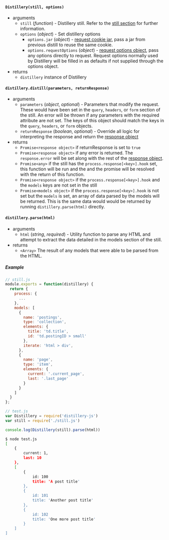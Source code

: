 #### `Distillery(still, options)`  
* arguments
    * `still` (*function*) - Distillery still. Refer to the [still section](#stills) for further information.
    * `options` (*object*) - Set distillery options
        * `options.jar` (*object*) - [request cookie jar](https://github.com/request/request#requestjar), pass a jar from previous distill to reuse the same cookie.
        * `options.requestOptions` (*object*) - [request options object](https://github.com/request/request#requestoptions-callback), pass any options directly to request. Request options normally used by Distillery will be filled in as defaults if not supplied through the options object.
* returns 
    * `distillery` instance of Distillery

#### `distillery.distill(parameters, returnResponse)`  
* arguments
    * `parameters` (*object*, *optional*) - Parameters that modify the request. These would have been set in the `query`, `headers`, or `form` section of the still. An error will be thrown if any parameters with the required attribute are not set. The keys of this object should match the keys in the `query`, `headers`, or `form` objects.
    * `returnResponse` (*boolean*, *optional*) - Override all logic for interpreting the response and return the [response object](https://nodejs.org/api/http.html#http_http_incomingmessage)
* returns 
    * `Promise<response object>` if returnResponse is set to `true`
    * `Promise<response object>` if any error is returned. The `response.error` will be set along with the rest of the [response object](https://nodejs.org/api/http.html#http_http_incomingmessage).
    * `Promise<any>` if the still has the `process.response[<key>].hook` set, this function will be run and the and the promise will be resolved with the return of this function.
    * `Promise<response object>` if the `process.response[<key>].hook` and the `models` keys are not set in the still
    * `Promise<models object>` if the `process.response[<key>].hook` is not set but the `models` is set, an array of data parsed by the models will be returned. This is the same data would would be returned by running `distillery.parse(html)` directly.

#### `distillery.parse(html)`  
* arguments
    * `html` (*string*, *required*) - Utility function to parse any HTML and attempt to extract the data detailed in the models section of the still.
* returns 
    * `<Array>` The result of any models that were able to be parsed from the HTML.

##### Example  
```javascript
// still.js
module.exports = function(distillery) {
  return {
    process: {
      ...
    },
    models: [
      {
        name: 'postings',
        type: 'collection',
        elements: {
          title: 'td.title',
          id: 'td.postingID > small'
        },
        iterate: 'html > div',
      },
      {
        name: 'page',
        type: 'item',
        elements: {
          current: '.current_page',
          last: '.last_page'
        }
      }
    ]
  }
};

// test.js
var Distillery = require('distillery-js')
var still = require('./still.js')

console.log(Distillery(still).parse(html))
```

```sh
$ node test.js
[
    {
        current: 1,
        last: 10
    },
    [
        {
            id: 100
            title: 'A post title'
        },
        {
            id: 101
            title: 'Another post title'
        },
        {
            id: 102
            title: 'One more post title'
        }
    ]
]
```